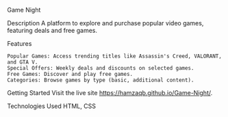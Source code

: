 Game Night

Description
A platform to explore and purchase popular video games, featuring deals and free games.

Features

    Popular Games: Access trending titles like Assassin's Creed, VALORANT, and GTA V.
    Special Offers: Weekly deals and discounts on selected games.
    Free Games: Discover and play free games.
    Categories: Browse games by type (basic, additional content).

Getting Started
Visit the live site https://hamzaqb.github.io/Game-Night/.

Technologies Used
HTML, CSS
